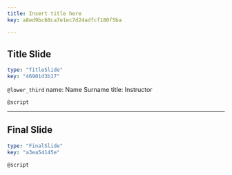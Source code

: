 ```yaml
---
title: Insert title here
key: a8ed9bc60ca7e1ec7d24adfcf180f5ba

---
```

## Title Slide

```yaml
type: "TitleSlide"
key: "46901d3b17"
```

`@lower_third`
name: Name Surname
title: Instructor


`@script`



---
## Final Slide

```yaml
type: "FinalSlide"
key: "a3ea54145e"
```

`@script`


